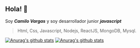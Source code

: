## Hola! 👋

Soy **_Camilo Vargas_** y soy desarrollador junior **_javascript_**

> Html, Css, Javascript, Nodejs, ReactJS, MongoDB, Mysql.

[![Anurag's github stats](https://github-readme-stats.vercel.app/api?username=SigurdScript&show_icons=true&theme=buefy)](https://github.com/anuraghazra/github-readme-stats)
[![Anurag's github stats](https://github-readme-stats.vercel.app/api/top-langs/?username=SigurdScript&show_icons=true&theme=buefy)](https://github.com/anuraghazra/github-readme-stats)

